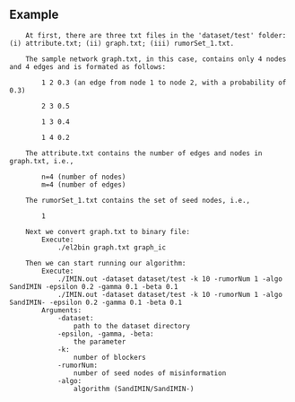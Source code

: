    ## Example
        At first, there are three txt files in the 'dataset/test' folder: (i) attribute.txt; (ii) graph.txt; (iii) rumorSet_1.txt.
    
        The sample network graph.txt, in this case, contains only 4 nodes and 4 edges and is formated as follows:
            
            1 2 0.3 (an edge from node 1 to node 2, with a probability of 0.3)
            
            2 3 0.5
            
            1 3 0.4
            
            1 4 0.2
        
        The attribute.txt contains the number of edges and nodes in graph.txt, i.e.,
    
            n=4 (number of nodes)
            m=4 (number of edges)
        
        The rumorSet_1.txt contains the set of seed nodes, i.e.,
    
            1
    
        Next we convert graph.txt to binary file:
            Execute:
                ./el2bin graph.txt graph_ic
        
        Then we can start running our algorithm:
            Execute:
                ./IMIN.out -dataset dataset/test -k 10 -rumorNum 1 -algo SandIMIN -epsilon 0.2 -gamma 0.1 -beta 0.1
                ./IMIN.out -dataset dataset/test -k 10 -rumorNum 1 -algo SandIMIN- -epsilon 0.2 -gamma 0.1 -beta 0.1
            Arguments:
                -dataset:
                    path to the dataset directory
                -epsilon, -gamma, -beta:
                    the parameter 
                -k:
                    number of blockers
                -rumorNum:
                    number of seed nodes of misinformation
                -algo:
                    algorithm (SandIMIN/SandIMIN-)





